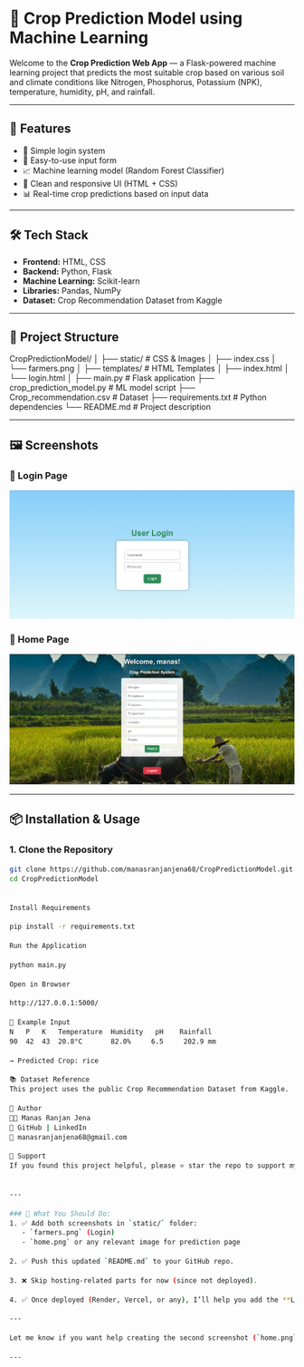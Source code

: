 # 🌾 Crop Prediction Model using Machine Learning

Welcome to the **Crop Prediction Web App** — a Flask-powered machine learning project that predicts the most suitable crop based on various soil and climate conditions like Nitrogen, Phosphorus, Potassium (NPK), temperature, humidity, pH, and rainfall.

---

## 🧠 Features

- 🔐 Simple login system
- 🧾 Easy-to-use input form
- 📈 Machine learning model (Random Forest Classifier)
- 🎨 Clean and responsive UI (HTML + CSS)
- 📊 Real-time crop predictions based on input data

---

## 🛠️ Tech Stack

- **Frontend:** HTML, CSS
- **Backend:** Python, Flask
- **Machine Learning:** Scikit-learn
- **Libraries:** Pandas, NumPy
- **Dataset:** Crop Recommendation Dataset from Kaggle

---

## 📂 Project Structure

CropPredictionModel/
│
├── static/ # CSS & Images
│ ├── index.css
│ └── farmers.png
│
├── templates/ # HTML Templates
│ ├── index.html
│ └── login.html
│
├── main.py # Flask application
├── crop_prediction_model.py # ML model script
├── Crop_recommendation.csv # Dataset
├── requirements.txt # Python dependencies
└── README.md # Project description

---

## 🖼️ Screenshots

### 🔐 Login Page
![Login Page](./static/login-page.png)

### 🏡 Home Page
![Home Page](./static/home-page.png)



---

## 📦 Installation & Usage

### 1. Clone the Repository
```bash
git clone https://github.com/manasranjanjena68/CropPredictionModel.git
cd CropPredictionModel


Install Requirements

pip install -r requirements.txt

Run the Application

python main.py

Open in Browser

http://127.0.0.1:5000/

🧪 Example Input
N	P	K	Temperature	 Humidity	pH	  Rainfall
90	42	43	20.8°C	     82.0%	   6.5	   202.9 mm

→ Predicted Crop: rice

📚 Dataset Reference
This project uses the public Crop Recommendation Dataset from Kaggle.

🙌 Author
👨‍💻 Manas Ranjan Jena
🔗 GitHub | LinkedIn
📧 manasranjanjena68@gmail.com
 
🌟 Support
If you found this project helpful, please ⭐ star the repo to support my work.


---

### 📌 What You Should Do:
1. ✅ Add both screenshots in `static/` folder:
   - `farmers.png` (Login)
   - `home.png` or any relevant image for prediction page

2. ✅ Push this updated `README.md` to your GitHub repo.

3. ❌ Skip hosting-related parts for now (since not deployed).

4. ✅ Once deployed (Render, Vercel, or any), I’ll help you add the **Live Preview** section.

---

Let me know if you want help creating the second screenshot (`home.png`) or need a banner for your GitHub repo.

---


